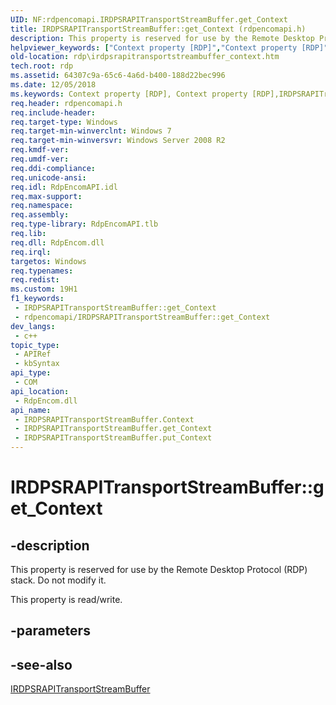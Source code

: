 ```yaml
---
UID: NF:rdpencomapi.IRDPSRAPITransportStreamBuffer.get_Context
title: IRDPSRAPITransportStreamBuffer::get_Context (rdpencomapi.h)
description: This property is reserved for use by the Remote Desktop Protocol (RDP) stack. Do not modify it.
helpviewer_keywords: ["Context property [RDP]","Context property [RDP]","IRDPSRAPITransportStreamBuffer interface","IRDPSRAPITransportStreamBuffer interface [RDP]","Context property","IRDPSRAPITransportStreamBuffer.Context","IRDPSRAPITransportStreamBuffer.get_Context","IRDPSRAPITransportStreamBuffer::Context","IRDPSRAPITransportStreamBuffer::get_Context","IRDPSRAPITransportStreamBuffer::put_Context","get_Context","rdp.irdpsrapitransportstreambuffer_context","rdpencomapi/IRDPSRAPITransportStreamBuffer::Context","rdpencomapi/IRDPSRAPITransportStreamBuffer::get_Context","rdpencomapi/IRDPSRAPITransportStreamBuffer::put_Context"]
old-location: rdp\irdpsrapitransportstreambuffer_context.htm
tech.root: rdp
ms.assetid: 64307c9a-65c6-4a6d-b400-188d22bec996
ms.date: 12/05/2018
ms.keywords: Context property [RDP], Context property [RDP],IRDPSRAPITransportStreamBuffer interface, IRDPSRAPITransportStreamBuffer interface [RDP],Context property, IRDPSRAPITransportStreamBuffer.Context, IRDPSRAPITransportStreamBuffer.get_Context, IRDPSRAPITransportStreamBuffer::Context, IRDPSRAPITransportStreamBuffer::get_Context, IRDPSRAPITransportStreamBuffer::put_Context, get_Context, rdp.irdpsrapitransportstreambuffer_context, rdpencomapi/IRDPSRAPITransportStreamBuffer::Context, rdpencomapi/IRDPSRAPITransportStreamBuffer::get_Context, rdpencomapi/IRDPSRAPITransportStreamBuffer::put_Context
req.header: rdpencomapi.h
req.include-header: 
req.target-type: Windows
req.target-min-winverclnt: Windows 7
req.target-min-winversvr: Windows Server 2008 R2
req.kmdf-ver: 
req.umdf-ver: 
req.ddi-compliance: 
req.unicode-ansi: 
req.idl: RdpEncomAPI.idl
req.max-support: 
req.namespace: 
req.assembly: 
req.type-library: RdpEncomAPI.tlb
req.lib: 
req.dll: RdpEncom.dll
req.irql: 
targetos: Windows
req.typenames: 
req.redist: 
ms.custom: 19H1
f1_keywords:
 - IRDPSRAPITransportStreamBuffer::get_Context
 - rdpencomapi/IRDPSRAPITransportStreamBuffer::get_Context
dev_langs:
 - c++
topic_type:
 - APIRef
 - kbSyntax
api_type:
 - COM
api_location:
 - RdpEncom.dll
api_name:
 - IRDPSRAPITransportStreamBuffer.Context
 - IRDPSRAPITransportStreamBuffer.get_Context
 - IRDPSRAPITransportStreamBuffer.put_Context
---
```


# IRDPSRAPITransportStreamBuffer::get_Context


## -description

This property is reserved for use by the Remote Desktop Protocol (RDP) stack. Do not modify it.

This property is read/write.

## -parameters

## -see-also

<a href="https://docs.microsoft.com/windows/desktop/api/rdpencomapi/nn-rdpencomapi-irdpsrapitransportstreambuffer">IRDPSRAPITransportStreamBuffer</a>

